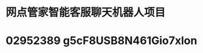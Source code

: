 # 网点管家智能客服聊天机器人项目
# 02952389 g5cF8USB8N461Gio7xlon


<!-- 在 Visual Studio Code 中配置个人访问令牌：
打开 Visual Studio Code。
打开集成的终端或命令行界面。你可以使用 Ctrl + ` 快捷键打开终端。
在终端中，使用以下命令配置 Git 以使用个人访问令牌：
bash
Copy code
git config --global credential.helper store
这会告诉 Git 将凭据存储在本地，并且下次再访问 GitLab 时不会要求输入用户名和密码，而是使用之前存储的凭据。
验证连接：
尝试执行与远程仓库的操作，例如拉取（pull）或推送（push）。
如果一切设置正确，应该不会再提示输入用户名和密码，而是通过个人访问令牌进行身份验证。 -->
